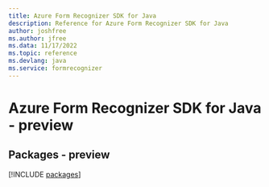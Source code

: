 ```yaml
---
title: Azure Form Recognizer SDK for Java
description: Reference for Azure Form Recognizer SDK for Java
author: joshfree
ms.author: jfree
ms.data: 11/17/2022
ms.topic: reference
ms.devlang: java
ms.service: formrecognizer
---
```

# Azure Form Recognizer SDK for Java - preview
## Packages - preview
[!INCLUDE [packages](form-recognizer-index.md)]
